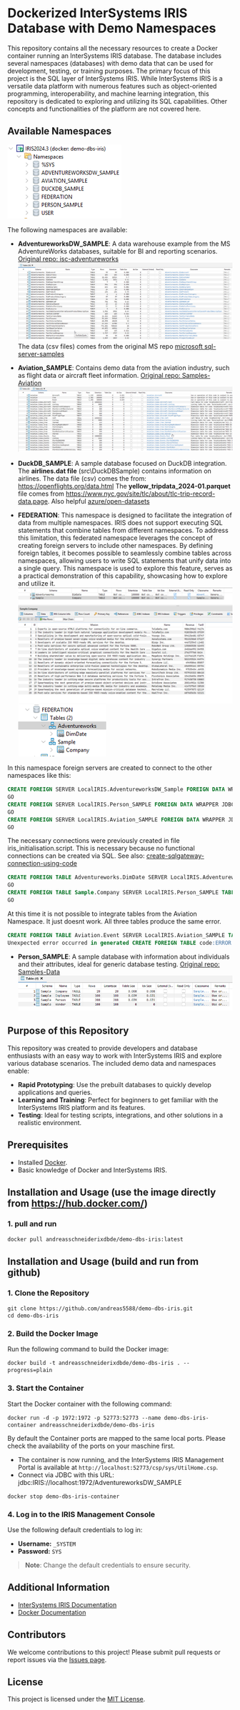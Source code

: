 # Dockerized InterSystems IRIS Database with Demo Namespaces

This repository contains all the necessary resources to create a Docker container running an InterSystems IRIS database. The database includes several namespaces (databases) with demo data that can be used for development, testing, or training purposes.
The primary focus of this project is the SQL layer of InterSystems IRIS. While InterSystems IRIS is a versatile data platform with numerous features such as object-oriented programming, interoperability, and machine learning integration, this repository is dedicated to exploring and utilizing its SQL capabilities. Other concepts and functionalities of the platform are not covered here.


## Available Namespaces

![Namespaces](/doc/view_all_namespace_sqldatalens.png)

The following namespaces are available:

- **AdventureworksDW_SAMPLE**: A data warehouse example from the MS AdventureWorks databases, suitable for BI and reporting scenarios. [Original repo: isc-adventureworks](https://github.com/bdeboe/isc-adventureworks/)
![AdventureworksDW_SAMPLE](/doc/tables_adventureworks_namespace_sqldatalens.png)
The data (csv files) comes from the original MS repo [microsoft sql-server-samples](https://github.com/microsoft/sql-server-samples/tree/master/samples/databases/adventure-works/data-warehouse-install-script)


- **Aviation_SAMPLE**: Contains demo data from the aviation industry, such as flight data or aircraft fleet information. [Original repo: Samples-Aviation](https://github.com/intersystems/Samples-Aviation)
![Aviation_SAMPLE](/doc/tables_aviation_namespace_sqldatalens.png)


- **DuckDB_SAMPLE**: A sample database focused on DuckDB integration. 
The **airlines.dat file** (src\DuckDBSample) contains information on airlines. The data file (csv) comes the from: https://openflights.org/data.html
The **yellow_tripdata_2024-01.parquet** file comes from https://www.nyc.gov/site/tlc/about/tlc-trip-record-data.page. Also helpful [azure/open-datasets](https://learn.microsoft.com/en-us/azure/open-datasets/dataset-taxi-yellow?tabs=azureml-opendatasets)

- **FEDERATION**: This namespace is designed to facilitate the integration of data from multiple namespaces. IRIS does not support executing SQL statements that combine tables from different namespaces. To address this limitation, this federated namespace leverages the concept of creating foreign servers to include other namespaces. By defining foreign tables, it becomes possible to seamlessly combine tables across namespaces, allowing users to write SQL statements that unify data into a single query. This namespace is used to explore this feature, serves as a practical demonstration of this capability, showcasing how to explore and utilize it. ![Foreign Tables list](/doc/foreign_table.png) ![Foreign Tables in navigator](/doc/foreign_table_2.png)


In this namespace foreign servers are created to connect to the other namespaces like this:

```sql
CREATE FOREIGN SERVER LocalIRIS.AdventureworksDW_Sample FOREIGN DATA WRAPPER JDBC CONNECTION 'ConLocal_AdventureworksDW_Sample'
GO
CREATE FOREIGN SERVER LocalIRIS.Person_SAMPLE FOREIGN DATA WRAPPER JDBC CONNECTION 'ConLocal_Person_SAMPLE'
GO
CREATE FOREIGN SERVER LocalIRIS.Aviation_SAMPLE FOREIGN DATA WRAPPER JDBC CONNECTION 'ConLocal_Aviation_SAMPLE'
GO
```

The necessary connections were previously created in file iris_initialisation.script. This is necessary because no functional connections can be created via SQL. See also: [create-sqlgateway-connection-using-code](https://community.intersystems.com/post/how-can-i-create-sqlgateway-connection-using-code)


```sql
CREATE FOREIGN TABLE Adventureworks.DimDate SERVER LocalIRIS.AdventureworksDW_Sample TABLE 'Adventureworks.DimDate'
GO
CREATE FOREIGN TABLE Sample.Company SERVER LocalIRIS.Person_SAMPLE TABLE 'Sample.Company'
GO
```

At this time it is not possible to integrate tables from the Aviation Namespace. It just doesnt work. All three tables produce the same error.

```sql
CREATE FOREIGN TABLE Aviation.Event SERVER LocalIRIS.Aviation_SAMPLE TABLE 'Aviation.Event'
Unexpected error occurred in generated CREATE FOREIGN TABLE code:ERROR #5002: ObjectScript error: <ILLEGAL VALUE>Decode+1^%SQL.FDW.XDBC.1
```


- **Person_SAMPLE**: A sample database with information about individuals and their attributes, ideal for generic database testing. [Original repo: Samples-Data](https://github.com/intersystems/Samples-Data)
![Person_SAMPLE](/doc/tables_person_namespace_sqldatalens.png)



## Purpose of this Repository

This repository was created to provide developers and database enthusiasts with an easy way to work with InterSystems IRIS and explore various database scenarios. The included demo data and namespaces enable:

- **Rapid Prototyping**: Use the prebuilt databases to quickly develop applications and queries.
- **Learning and Training**: Perfect for beginners to get familiar with the InterSystems IRIS platform and its features.
- **Testing**: Ideal for testing scripts, integrations, and other solutions in a realistic environment.




## Prerequisites

- Installed [Docker](https://www.docker.com/).
- Basic knowledge of Docker and InterSystems IRIS.

## Installation and Usage (use the image directly from https://hub.docker.com/)

### 1. pull and run

```shell
docker pull andreasschneiderixdbde/demo-dbs-iris:latest
```

## Installation and Usage (build and run from github)

### 1. Clone the Repository

```shell
git clone https://github.com/andreas5588/demo-dbs-iris.git
cd demo-dbs-iris
```

### 2. Build the Docker Image

Run the following command to build the Docker image:

```shell
docker build -t andreasschneiderixdbde/demo-dbs-iris . --progress=plain
```

### 3. Start the Container

Start the Docker container with the following command:

```shell
docker run -d -p 1972:1972 -p 52773:52773 --name demo-dbs-iris-container andreasschneiderixdbde/demo-dbs-iris
```
By default the Container ports are mapped to the same local ports. Please check the availability of the ports on your maschine first.
* The container is now running, and the InterSystems IRIS Management Portal is available at `http://localhost:52773/csp/sys/UtilHome.csp`.
* Connect via JDBC with this URL: jdbc:IRIS://localhost:1972/AdventureworksDW_SAMPLE


```shell
docker stop demo-dbs-iris-container
```

### 4. Log in to the IRIS Management Console

Use the following default credentials to log in:

- **Username:** `_SYSTEM`
- **Password:** `SYS`

> **Note**: Change the default credentials to ensure security.

## Additional Information

- [InterSystems IRIS Documentation](https://docs.intersystems.com/irislatest/csp/docbook/DocBook.UI.Page.cls)
- [Docker Documentation](https://docs.docker.com/)

## Contributors

We welcome contributions to this project! Please submit pull requests or report issues via the [Issues page](https://github.com/andreas5588/demo-dbs-iris/issues).

## License

This project is licensed under the [MIT License](LICENSE).